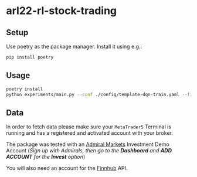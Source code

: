 # arl22-rl-stock-trading

## Setup

Use poetry as the package manager. Install it using e.g.:

```bash
pip install poetry
```

## Usage

```bash
poetry install
python experiments/main.py --conf ./config/template-dqn-train.yaml --finnhub-key FINNHUB_API_KEY
```

## Data

In order to fetch data please make sure your `MetaTrader5` Terminal is running and has a registered and activated
account with your broker.

The package was tested with an [Admiral Markets](https://admiralmarkets.com/) Investment Demo Account (_Sign up with
Admirals, then go to the **Dashboard** and **ADD ACCOUNT** for the **Invest** option_)

You will also need an account for the [Finnhub](https://finnhub.io/) API.
